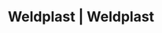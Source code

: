---
Filename: "eshop-products-variant225"
Link: "file:/Users/vinayakpatel/Downloads/www.weldplast.cz/eshop_products_compare/add/eshop-products-variant225"
product_name: "null"
product_id: "null"
title: "Weldplast | Weldplast"
product_desc: ""
product_specs: ""
product_downloads: ""
href: ""
p_desc_2: ""
accessories: ""
similar_products: ""
---